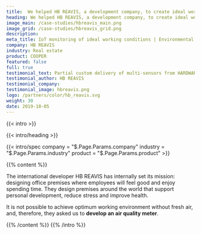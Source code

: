 ```yaml
---
title:  We helped HB REAVIS, a development company, to create ideal working conditions
heading: We helped HB REAVIS, a development company, to create ideal working conditions
image_main: /case-studies/hbreavis_main.png
image_grid: /case-studies/hbreavis_grid.png
description:
meta_title: IoT monitoring of ideal working conditions | Environmental monitoring | HARDWARIO Case Study
company: HB REAVIS
industry: Real estate
product: COOPER
featured: false
full: true
testimonial_text: Partial custom delivery of multi-sensors from HARDWARIO has fitted in our eco-system in HB REAVIS as a reliable data source built on a low power wireless infrastructure. We rely on it in monitoring, evaluating and optimizing the quality of the indoor ambient. We are looking forward to further iterations!
testimonial_author: HB REAVIS
testimonial_company:
testimonial_image: hbreavis.png
logo: /partners/color/hb_reavis.svg
weight: 30
date: 2019-10-05
---
```


{{< intro >}}

{{< intro/heading >}}

{{< intro/spec company = "$.Page.Params.company" industry = "$.Page.Params.industry" product = "$.Page.Params.product" >}}

{{% content %}}

The international developer HB REAVIS has internally set its mission: designing office premises where employees will feel good and enjoy spending time. They design premises around the world that support personal development, reduce stress and improve health.

It is not possible to achieve optimum working environment without fresh air, and, therefore, they asked us to **develop an air quality meter**.

{{% /content %}}
{{% /intro %}}

